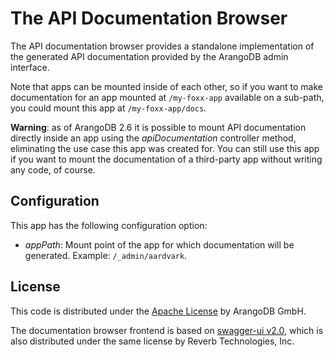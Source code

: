 # The API Documentation Browser

The API documentation browser provides a standalone implementation of the generated API documentation provided by the ArangoDB admin interface.

Note that apps can be mounted inside of each other, so if you want to make documentation for an app mounted at `/my-foxx-app` available on a sub-path, you could mount this app at `/my-foxx-app/docs`.

**Warning**: as of ArangoDB 2.6 it is possible to mount API documentation directly inside an app using the *apiDocumentation* controller method, eliminating the use case this app was created for. You can still use this app if you want to mount the documentation of a third-party app without writing any code, of course.

## Configuration

This app has the following configuration option:

* *appPath*: Mount point of the app for which documentation will be generated. Example: `/_admin/aardvark`.

## License

This code is distributed under the [Apache License](http://www.apache.org/licenses/LICENSE-2.0) by ArangoDB GmbH.

The documentation browser frontend is based on [swagger-ui v2.0](https://github.com/swagger-api/swagger-ui), which is also distributed under the same license by Reverb Technologies, Inc.
